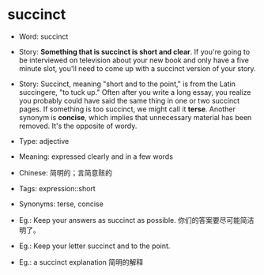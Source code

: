 # succinct

- Word: succinct
- Story: **Something that is succinct is short and clear**. If you're going to be interviewed on television about your new book and only have a five minute slot, you'll need to come up with a succinct version of your story.
- Story: Succinct, meaning "short and to the point," is from the Latin succingere, "to tuck up." Often after you write a long essay, you realize you probably could have said the same thing in one or two succinct pages. If something is too succinct, we might call it **terse**. Another synonym is **concise**, which implies that unnecessary material has been removed. It's the opposite of wordy.

- Type: adjective
- Meaning: expressed clearly and in a few words
- Chinese: 简明的；言简意赅的
- Tags: expression::short
- Synonyms: terse, concise
- Eg.: Keep your answers as succinct as possible. 你们的答案要尽可能简洁明了。
- Eg.: Keep your letter succinct and to the point.
- Eg.: a succinct explanation 简明的解释

